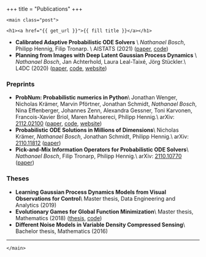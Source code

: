+++
title = "Publications"
+++

~~~
<main class="post">
~~~

~~~
<h1><a href="{{ get_url }}">{{ fill title }}</a></h1>
~~~

- **Calibrated Adaptive Probabilistic ODE Solvers** \\
  *Nathanael Bosch*, Philipp Hennig, Filip Tronarp. \\
  AISTATS (2021)
  ([paper](https://proceedings.mlr.press/v130/bosch21a.html),
  [code](https://github.com/nathanaelbosch/capos))
- **Planning from Images with Deep Latent Gaussian Process Dynamics** \\
  *Nathanael Bosch*, Jan Achterhold, Laura Leal-Taixé, Jörg Stückler.\\
  L4DC (2020)
  ([paper](https://proceedings.mlr.press/v120/bosch20a),
  [code](https://github.com/EmbodiedVision/dlgpd),
  [website](https://dlgpd.is.tue.mpg.de/))

### Preprints
- **ProbNum: Probabilistic numerics in Python**\\
  Jonathan Wenger, Nicholas Krämer, Marvin Pförtner, Jonathan Schmidt, *Nathanael Bosch*, Nina Effenberger, Johannes Zenn, Alexandra Gessner, Toni Karvonen, Francois-Xavier Briol, Maren Mahsereci, Philipp Hennig.\\
  arXiv: [2112.02100](https://arxiv.org/abs/2112.02100)
  ([paper](https://arxiv.org/abs/2112.02100),
  [code](https://github.com/probabilistic-numerics/probnum),
  [website](https://probnum.readthedocs.io/))
- **Probabilistic ODE Solutions in Millions of Dimensions**\\
  Nicholas Krämer, *Nathanael Bosch*, Jonathan Schmidt, Philipp Hennig.\\
  arXiv: [2110.11812](https://arxiv.org/abs/2110.11812)
  ([paper](https://arxiv.org/abs/2110.11812))
- **Pick-and-Mix Information Operators for Probabilistic ODE Solvers**\\
  *Nathanael Bosch*, Filip Tronarp, Philipp Hennig.\\
  arXiv: [2110.10770](https://arxiv.org/abs/2110.10770)
  ([paper](https://arxiv.org/abs/2110.10770))

### Theses
- **Learning Gaussian Process Dynamics Models from Visual Observations for Control**\\
  Master thesis, Data Engineering and Analytics (2019)
- **Evolutionary Games for Global Function Minimization**\\
  Master thesis, Mathematics (2018)
  ([thesis](https://www-m15.ma.tum.de/foswiki/pub/M15/Allgemeines/PublicationsEN/master_thesis_NBosch.pdf),
  [code](https://github.com/nathanaelbosch/egt))
- **Different Noise Models in Variable Density Compressed Sensing**\\
  Bachelor thesis, Mathematics (2016)

---


~~~
</main>
~~~
